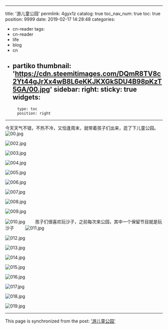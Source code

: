 
---
title: '游儿童公园'
permlink: 4gyx1z
catalog: true
toc_nav_num: true
toc: true
position: 9999
date: 2019-02-17 14:28:48
categories:
- cn-reader
tags:
- cn-reader
- life
- blog
- cn
- partiko
thumbnail: 'https://cdn.steemitimages.com/DQmR8TV8c2Yt44gJrXx4wB8L6eKKJKXGkSDU4B98pKzT5GA/00.jpg'
sidebar:
    right:
        sticky: true
widgets:
    -
        type: toc
        position: right
---


今天天气不错，不热不冷，又恰逢周末，就带着孩子们出来，逛了下儿童公园。
![00.jpg](https://cdn.steemitimages.com/DQmR8TV8c2Yt44gJrXx4wB8L6eKKJKXGkSDU4B98pKzT5GA/00.jpg)

![002.jpg](https://cdn.steemitimages.com/DQmWRc17bfquB59hK1d5fQJTH959981d1cqq3qbcnuXorH8/002.jpg)

![003.jpg](https://cdn.steemitimages.com/DQmNabQ3XWxjrS3QNiahqu3V4z33aw6w1aKEsvbAfPhM5zG/003.jpg)

![004.jpg](https://cdn.steemitimages.com/DQmaeLVtgjnYpgYHb3CJywUMhpStgEPkMYvx5ApNUD2TZFF/004.jpg)

![005.jpg](https://cdn.steemitimages.com/DQmYeun6xUnPvgpwZdZW8PKLeCtLAU5DynkMWsSEvGTGQAG/005.jpg)

![006.jpg](https://cdn.steemitimages.com/DQmRgxFWWZMnpPsfitv6XaGrGQoUUoJ4xq4sdK8D6H1yJdR/006.jpg)

![007.jpg](https://cdn.steemitimages.com/DQmedn5TT6dXmsZ6mWo6aCHJpTdr11vUsHEd8WzWvrt3XP1/007.jpg)

![008.jpg](https://cdn.steemitimages.com/DQmQgwWriGkJfSdWRfFBRJ2aoZoaZeHwpFou8phfKeYPQMh/008.jpg)

![009.jpg](https://cdn.steemitimages.com/DQmPcvFfQq9M5HutMwQ86d6mQ5VTk8xV9fnHmyoKvBe5VGP/009.jpg)

![010.jpg](https://cdn.steemitimages.com/DQmekqP2tyeaeo9NBYYFZocsgW6HN3teSfxBq5dExQMyv5n/010.jpg)
　　孩子们很喜欢玩沙子，之前每次来公园，其中一个保留节目就是玩沙子
　　
![011.jpg](https://cdn.steemitimages.com/DQmeGCp6THPwK5kVbzyLZZ5T5jutwmKwNdVfrqJ47omCtKb/011.jpg)

![012.jpg](https://cdn.steemitimages.com/DQmNrK7y3hYPevfU3x4RhDLupY9xDMcnHHzV2NerEtPUmCH/012.jpg)

![013.jpg](https://cdn.steemitimages.com/DQmQBfzgXL2c5AYFhSSTtGjmMAdrf98pBm9KXzpEPi3DiSp/013.jpg)

![014.jpg](https://cdn.steemitimages.com/DQmT97ZYWG8ppSXUksdati4MKLjk3iU6suN6eUKpYi7uqFy/014.jpg)

![015.jpg](https://cdn.steemitimages.com/DQmNaXoeEcbEgCsBc1z4j22hiovDDdh91yqXmNWExL4jutG/015.jpg)

![016.jpg](https://cdn.steemitimages.com/DQmcU9nmawyHX3suYeEpQWVuKsWSu5i9gg3jp11f5UfQyNu/016.jpg)

![017.jpg](https://cdn.steemitimages.com/DQmPVR3fmeExTKBtBirD8oELGarhTEdcDMgtgrhT7BAC478/017.jpg)

![018.jpg](https://cdn.steemitimages.com/DQmc8QmX8UMmH2TMPvxZRj3y2G484zqHwihUjgW1mcRUTwN/018.jpg)

![019.jpg](https://cdn.steemitimages.com/DQmSREWMznPprhJekg5yJbGkJ1snNAdrv9W9F8JrwNABjht/019.jpg)

- - -

This page is synchronized from the post: ['游儿童公园'](https://steemit.com/@rivalhw/4gyx1z)
